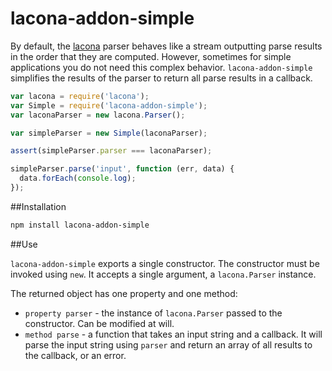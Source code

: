 lacona-addon-simple
===================

By default, the [lacona](http://github.com/lacona/lacona) parser behaves like a stream outputting parse results in the order that they are computed. However, sometimes for simple applications you do not need this complex behavior. `lacona-addon-simple` simplifies the results of the parser to return all parse results in a callback.

```javascript
var lacona = require('lacona');
var Simple = require('lacona-addon-simple');
var laconaParser = new lacona.Parser();

var simpleParser = new Simple(laconaParser);

assert(simpleParser.parser === laconaParser);

simpleParser.parse('input', function (err, data) {
  data.forEach(console.log);
});
```

##Installation

```sh
npm install lacona-addon-simple
```

##Use

`lacona-addon-simple` exports a single constructor. The constructor must be invoked using `new`. It accepts a single argument, a `lacona.Parser` instance.

The returned object has one property and one method:

- `property parser` - the instance of `lacona.Parser` passed to the constructor. Can be modified at will.
- `method parse` - a function that takes an input string and a callback. It will parse the input string using `parser` and return an array of all results to the callback, or an error.
